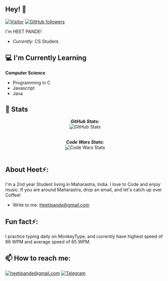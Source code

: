 <!-- Code written by laxmena -->

<h2>Hey! 👋</h2>

[![Visitor](https://visitor-badge.laobi.icu/badge?page_id=heetjpande.heetjpande)](https://github.com/heetjpande) [![GitHub followers](https://img.shields.io/github/followers/heetjpande.svg?style=social&label=Follow)](https://github.com/heetjpande?tab=followers)

I'm HEET PANDE! 
- <i>Currently:</i> CS Student. 

<h2>💻 I'm Currently Learning</h2>

__Computer Science__
- Programming in C
- Javascript
- Java


<!-- <h2>Currently working:</h2> -->
<!-- <h4>Freelancing</h4> -->

<h2>👀 Stats</h2>

<div>
  
  <p align="center">
  <b><em>GitHub Stats:</em></b> <br/>
    <img src="https://github-readme-streak-stats.herokuapp.com/?user=heetjpande" alt="GitHub Stats" /> <br/><br/>
  </p>
  <p align="center">
  <b><em>Code Wars Stats:</em></b> <br/>
    <img src="https://www.codewars.com/users/kakashikage/badges/large" alt="Code Wars Stats" /> <br/><br/>
  </p>
</div>

<h2> About Heet⚡:</h2>

I'm a 2nd year Student living in Maharastra, India. I love to Code and enjoy music. If you are around Maharastra, drop an email, and let's catch up over Coffee!
 
<!-- - Check out my Blog: [https://laxmena.com](https://laxmena.com)
- Know more about me: [About ME](https://laxmena.com/pages/about) -->
- Write to me: [Heetjpande@gmail.com](mailto:heetjpande@gmail.com)

<h2> Fun fact⚡:</h2>

I practice typing daily on MonkeyType, and currently have highest speed of 86 WPM and average speed of 65 WPM.

<h2>📫 How to reach me:</h2>

<a href="mailto:heetjpande@gmail.com">![heetjpande@gmail.com](https://img.shields.io/badge/Gmail-D14836?style=for-the-badge&logo=gmail&logoColor=white)</a> <a href="https://t.me/kakashi_kage/">![Telegram](https://img.shields.io/badge/Telegram-0077B5?style=for-the-badge&logo=telegram&logoColor=white)</a>


<!--

Here are some ideas to get you started:

- 🔭 I’m currently working on ...
- 🌱 I’m currently learning ...
- 👯 I’m looking to collaborate on ...
- 🤔 I’m looking for help with ...
- 💬 Ask me about ...
- 📫 How to reach me: ...
- 😄 Pronouns: ...
- ⚡ Fun fact: ...
-->
